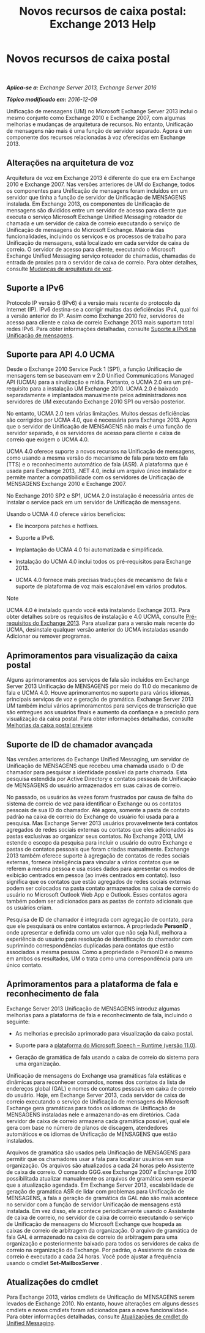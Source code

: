 ﻿---
title: 'Novos recursos de caixa postal: Exchange 2013 Help'
TOCTitle: Novos recursos de caixa postal
ms:assetid: 89faaa97-3485-4704-a56c-d13632f01e2a
ms:mtpsurl: https://technet.microsoft.com/pt-br/library/JJ649002(v=EXCHG.150)
ms:contentKeyID: 50486110
ms.date: 05/22/2018
mtps_version: v=EXCHG.150
ms.translationtype: MT
---

# Novos recursos de caixa postal

 

_**Aplica-se a:** Exchange Server 2013, Exchange Server 2016_

_**Tópico modificado em:** 2016-12-09_

Unificação de mensagens (UM) no Microsoft Exchange Server 2013 inclui o mesmo conjunto como Exchange 2010 e Exchange 2007, com algumas melhorias e mudanças de arquitetura de recursos. No entanto, Unificação de mensagens não mais é uma função de servidor separado. Agora é um componente dos recursos relacionadas à voz oferecidas em Exchange 2013.

## Alterações na arquitetura de voz

Arquitetura de voz em Exchange 2013 é diferente do que era em Exchange 2010 e Exchange 2007. Nas versões anteriores de UM do Exchange, todos os componentes para Unificação de mensagens foram incluídos em um servidor que tinha a função de servidor de Unificação de MENSAGENS instalada. Em Exchange 2013, os componentes de Unificação de mensagens são divididos entre um servidor de acesso para cliente que executa o serviço Microsoft Exchange Unified Messaging roteador de chamada e um servidor de caixa de correio executando o serviço de Unificação de mensagens do Microsoft Exchange. Maioria das funcionalidades, incluindo os serviços e os processos de trabalho para Unificação de mensagens, está localizado em cada servidor de caixa de correio. O servidor de acesso para cliente, executando o Microsoft Exchange Unified Messaging serviço roteador de chamadas, chamadas de entrada de proxies para o servidor de caixa de correio. Para obter detalhes, consulte [Mudanças de arquitetura de voz](voice-architecture-changes-exchange-2013-help.md).

## Suporte a IPv6

Protocolo IP versão 6 (IPv6) é a versão mais recente do protocolo da Internet (IP). IPv6 destina-se a corrigir muitas das deficiências IPv4, qual foi a versão anterior do IP. Assim como Exchange 2010 fez, servidores de acesso para cliente e caixa de correio Exchange 2013 mais suportam total redes IPv6. Para obter informações detalhadas, consulte [Suporte a IPv6 na Unificação de mensagens](ipv6-support-in-unified-messaging-exchange-2013-help.md).

## Suporte para API 4.0 UCMA

Desde o Exchange 2010 Service Pack 1 (SP1), a função Unificação de mensagens tem se baseavam em v 2.0 Unified Communications Managed API (UCMA) para a sinalização e mídia. Portanto, o UCMA 2.0 era um pré-requisito para a instalação UM Exchange 2010. UCMA 2.0 é baixado separadamente e implantados manualmente pelos administradores nos servidores de UM executando Exchange 2010 SP1 ou versão posterior.

No entanto, UCMA 2.0 tem várias limitações. Muitos dessas deficiências são corrigidos por UCMA 4.0, que é necessária para Exchange 2013. Agora que o servidor de Unificação de MENSAGENS não mais é uma função de servidor separado, é os servidores de acesso para cliente e caixa de correio que exigem o UCMA 4.0.

UCMA 4.0 oferece suporte a novos recursos na Unificação de mensagens, como usando a mesma versão do mecanismo de fala para texto em fala (TTS) e o reconhecimento automático de fala (ASR). A plataforma que é usada para Exchange 2013, .NET 4.0, inclui um arquivo único instalador e permite manter a compatibilidade com os servidores de Unificação de MENSAGENS Exchange 2010 e Exchange 2007.

No Exchange 2010 SP2 e SP1, UCMA 2.0 instalação é necessária antes de instalar o service pack em um servidor de Unificação de mensagens.

Usando o UCMA 4.0 oferece vários benefícios:

  - Ele incorpora patches e hotfixes.

  - Suporte a IPv6.

  - Implantação do UCMA 4.0 foi automatizada e simplificada.

  - Instalação do UCMA 4.0 inclui todos os pré-requisitos para Exchange 2013.

  - UCMA 4.0 fornece mais precisas traduções de mecanismo de fala e suporte de plataforma de voz mais escalonável em vários produtos.


> [!NOTE]
> UCMA 4.0 é instalado quando você está instalando Exchange 2013. Para obter detalhes sobre os requisitos de instalação e 4.0 UCMA, consulte <A href="exchange-2013-prerequisites-exchange-2013-help.md">Pré-requisitos do Exchange 2013</A>. Para atualizar para a versão mais recente do UCMA, desinstale qualquer versão anterior do UCMA instaladas usando Adicionar ou remover programas.



## Aprimoramentos para visualização da caixa postal

Alguns aprimoramentos aos serviços de fala são incluídos em Exchange Server 2013 Unificação de MENSAGENS por meio do 11.0 do mecanismo de fala e UCMA 4.0. Houve aprimoramentos no suporte para vários idiomas, principais serviços de voz e geração de gramática. Exchange Server 2013 UM também inclui vários aprimoramentos para serviços de transcrição que são entregues aos usuários finais e aumento da confiança e a precisão para visualização da caixa postal. Para obter informações detalhadas, consulte [Melhorias da caixa postal preview](voice-mail-preview-enhancements-exchange-2013-help.md).

## Suporte de ID de chamador avançada

Nas versões anteriores do Exchange Unified Messaging, um servidor de Unificação de MENSAGENS que recebeu uma chamada usado o ID de chamador para pesquisar a identidade possível da parte chamada. Esta pesquisa estendida por Active Directory e contatos pessoais de Unificação de MENSAGENS do usuário armazenados em suas caixas de correio.

No passado, os usuários às vezes foram frustrados por causa de falha do sistema de correio de voz para identificar o Exchange ou os contatos pessoais de sua ID do chamador. Até agora, somente a pasta de contato padrão na caixa de correio do Exchange do usuário foi usada para a pesquisa. Mas Exchange Server 2013 usuários provavelmente terá contatos agregados de redes sociais externas ou contatos que eles adicionados às pastas exclusivas ao organizar seus contatos. No Exchange 2013, UM estende o escopo da pesquisa para incluir o usuário do outro Exchange e pastas de contatos pessoais que foram criadas manualmente. Exchange 2013 também oferece suporte à agregação de contatos de redes sociais externas, fornece inteligência para vincular a vários contatos que se referem a mesma pessoa e usa esses dados para apresentar os modos de exibição centrados em pessoa (ao invés centrados em contato). Isso significa que os contatos que estão agregados de redes sociais externas podem ser colocados na pasta contato armazenados na caixa de correio do usuário no Microsoft Outlook Web App e Outlook. Esses contatos agora também podem ser adicionados para as pastas de contato adicionais que os usuários criam.

Pesquisa de ID de chamador é integrada com agregação de contato, para que ele pesquisará os entre contatos externos. A propriedade **PersonID** , onde apresentar e definida como um valor que não seja Null, melhora a experiência do usuário para resolução de identificação do chamador com suprimindo correspondências duplicadas para contatos que estão associados a mesma pessoa. Como a propriedade o PersonID é o mesmo em ambos os resultados, UM o trata como uma correspondência para um único contato.

## Aprimoramentos para a plataforma de fala e reconhecimento de fala

Exchange Server 2013 Unificação de MENSAGENS introduz algumas melhorias para a plataforma de fala e reconhecimento de fala, incluindo o seguinte:

  - As melhorias e precisão aprimorado para visualização da caixa postal.

  - Suporte para a [plataforma do Microsoft Speech – Runtime (versão 11.0)](https://go.microsoft.com/fwlink/p/?linkid=253196).

  - Geração de gramática de fala usando a caixa de correio do sistema para uma organização.

Unificação de mensagens do Exchange usa gramáticas fala estáticas e dinâmicas para reconhecer comandos, nomes dos contatos da lista de endereços global (GAL) e nomes de contatos pessoais em caixa de correio do usuário. Hoje, em Exchange Server 2013, cada servidor de caixa de correio executando o serviço de Unificação de mensagens do Microsoft Exchange gera gramáticas para todos os idiomas de Unificação de MENSAGENS instaladas nele e armazenando-as em diretórios. Cada servidor de caixa de correio armazena cada gramática possível, qual ele gera com base no número de planos de discagem, atendedores automáticos e os idiomas de Unificação de MENSAGENS que estão instalados.

Arquivos de gramática são usados pela Unificação de MENSAGENS para permitir que os chamadores usar a fala para localizar usuários em sua organização. Os arquivos são atualizados a cada 24 horas pelo Assistente de caixa de correio. O comando GGG.exe Exchange 2007 e Exchange 2010 possibilitada atualizar manualmente os arquivos de gramática sem esperar que a atualização agendada. Em Exchange Server 2013, escalabilidade de geração de gramática ASR de lidar com problemas para Unificação de MENSAGENS, a fala a geração de gramática da GAL não são mais acontece no servidor com a função de servidor Unificação de mensagens está instalada. Em vez disso, ele acontece periodicamente usando o Assistente de caixa de correio, no servidor de caixa de correio executando o serviço de Unificação de mensagens do Microsoft Exchange que hospeda as caixas de correio de arbitragem da organização. O arquivo de gramática de fala GAL é armazenado na caixa de correio de arbitragem para uma organização e posteriormente baixado para todos os servidores de caixa de correio na organização do Exchange. Por padrão, o Assistente de caixa de correio é executado a cada 24 horas. Você pode ajustar a frequência usando o cmdlet **Set-MailboxServer** .

## Atualizações do cmdlet

Para Exchange 2013, vários cmdlets de Unificação de MENSAGENS serem levados de Exchange 2010. No entanto, houve alterações em alguns desses cmdlets e novos cmdlets foram adicionados para a nova funcionalidade. Para obter informações detalhadas, consulte [Atualizações de cmdlet do Unified Messaging](unified-messaging-cmdlet-updates-exchange-2013-help.md).

